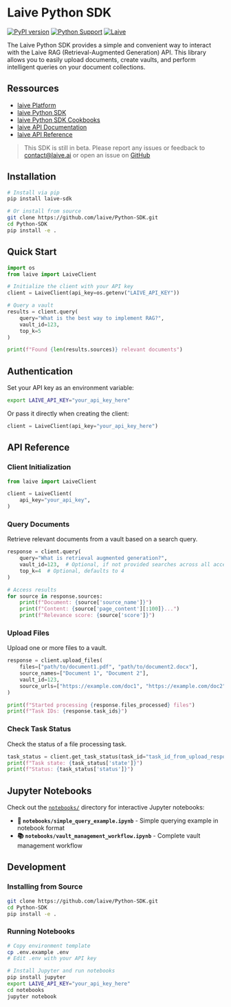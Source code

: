 # Laive Python SDK

[![PyPI version](https://badge.fury.io/py/laive-sdk.svg)](https://badge.fury.io/py/laive-sdk)
[![Python Support](https://img.shields.io/pypi/pyversions/laive-sdk.svg)](https://pypi.org/project/laive-sdk/)
[![Laive](https://img.shields.io/badge/laive-beta-blue)](https://beta.laive.ai)

The Laive Python SDK provides a simple and convenient way to interact with the Laive RAG (Retrieval-Augmented Generation) API. This library allows you to easily upload documents, create vaults, and perform intelligent queries on your document collections.


## Ressources 

- [laive Platform](https://beta.laive.ai)
- [laive Python SDK](https://github.com/laiveai/Python-SDK)
- [laive Python SDK Cookbooks](https://github.com/laiveai/Python-SDK/tree/main/notebooks)
- [laive API Documentation](https://docs.laive.ai)
- [laive API Reference](https://docs.laive.ai/api)

> This SDK is still in beta. Please report any issues or feedback to [contact@laive.ai](mailto:contact@laive.ai) or open an issue on [GitHub](https://github.com/laiveai/Python-SDK/issues)


## Installation

```bash
# Install via pip
pip install laive-sdk

# Or install from source
git clone https://github.com/laive/Python-SDK.git
cd Python-SDK
pip install -e .
```

## Quick Start

```python
import os
from laive import LaiveClient

# Initialize the client with your API key
client = LaiveClient(api_key=os.getenv("LAIVE_API_KEY"))

# Query a vault
results = client.query(
    query="What is the best way to implement RAG?",
    vault_id=123,
    top_k=5
)

print(f"Found {len(results.sources)} relevant documents")
```

## Authentication

Set your API key as an environment variable:

```bash
export LAIVE_API_KEY="your_api_key_here"
```

Or pass it directly when creating the client:

```python
client = LaiveClient(api_key="your_api_key_here")
```

## API Reference

### Client Initialization

```python
from laive import LaiveClient

client = LaiveClient(
    api_key="your_api_key",
)
```

### Query Documents

Retrieve relevant documents from a vault based on a search query.

```python
response = client.query(
    query="What is retrieval augmented generation?",
    vault_id=123,  # Optional, if not provided searches across all accessible vaults
    top_k=4  # Optional, defaults to 4
)

# Access results
for source in response.sources:
    print(f"Document: {source['source_name']}")
    print(f"Content: {source['page_content'][:100]}...")
    print(f"Relevance score: {source['score']}")
```

### Upload Files

Upload one or more files to a vault.

```python
response = client.upload_files(
    files=["path/to/document1.pdf", "path/to/document2.docx"],
    source_names=["Document 1", "Document 2"],
    vault_id=123,
    source_urls=["https://example.com/doc1", "https://example.com/doc2"]  # Optional
)

print(f"Started processing {response.files_processed} files")
print(f"Task IDs: {response.task_ids}")
```

### Check Task Status

Check the status of a file processing task.

```python
task_status = client.get_task_status(task_id="task_id_from_upload_response")
print(f"Task state: {task_status['state']}")
print(f"Status: {task_status['status']}")
```

## Jupyter Notebooks

Check out the [`notebooks/`](notebooks/) directory for interactive Jupyter notebooks:

- **📓 `notebooks/simple_query_example.ipynb`** - Simple querying example in notebook format
- **📚 `notebooks/vault_management_workflow.ipynb`** - Complete vault management workflow

## Development

### Installing from Source

```bash
git clone https://github.com/laive/Python-SDK.git
cd Python-SDK
pip install -e .
```

### Running Notebooks

```bash
# Copy environment template
cp .env.example .env
# Edit .env with your API key

# Install Jupyter and run notebooks
pip install jupyter
export LAIVE_API_KEY="your_api_key_here"
cd notebooks
jupyter notebook
```
